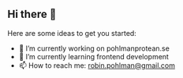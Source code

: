 ## Hi there 👋
Here are some ideas to get you started:

- 🔭 I’m currently working on pohlmanprotean.se
- 🌱 I’m currently learning frontend development
- 📫 How to reach me: robin.pohlman@gmail.com



